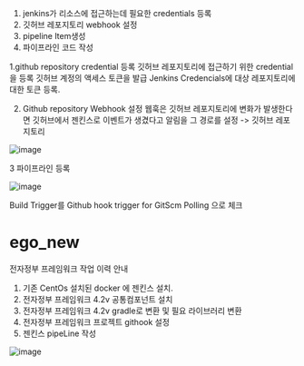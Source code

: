 1. jenkins가 리소스에 접근하는데 필요한 credentials 등록
2. 깃허브 레포지토리 webhook 설정
3. pipeline Item생성
4. 파이프라인 코드 작성


1.github repository credential 등록
깃허브 레포지토리에 접근하기 위한 credential을 등록
깃허브 계정의 액세스 토큰을 발급 
Jenkins Credencials에 대상 레포지토리에 대한 토큰 등록.


2. Github repository Webhook 설정 
웹훅은 깃허브 레포지토리에 변화가 발생한다면 깃허브에서 젠킨스로 이벤트가 생겼다고 알림을 
그 경로를 설정 ->   깃허브 레포지토리

![image](https://github.com/cjwgood123/ego_gradle/assets/47588727/3d5048ad-18f3-4ded-9c55-41570825be7d)


3 파이프라인 등록 

![image](https://github.com/cjwgood123/ego_gradle/assets/47588727/1c93064a-1e2a-42a6-84ee-fd0f6291c096)

Build Trigger를 Github hook trigger for GitScm Polling 으로 체크



# ego_new
전자정부 프레임워크 작업 이력 안내 

1. 기존 CentOs 설치된 docker 에 젠킨스 설치.
3. 전자정부 프레임워크 4.2v  공통컴포넌트 설치 
4. 전자정부 프레임워크 4.2v  gradle로 변환 및 필요 라이브러리 변환
6. 전자정부 프레임워크 프로젝트 githook 설정
7. 젠킨스 pipeLine 작성


![image](https://github.com/cjwgood123/ego_gradle/assets/47588727/3ac055f0-2efb-4ef0-bb9a-e847c8ea3ecb)


